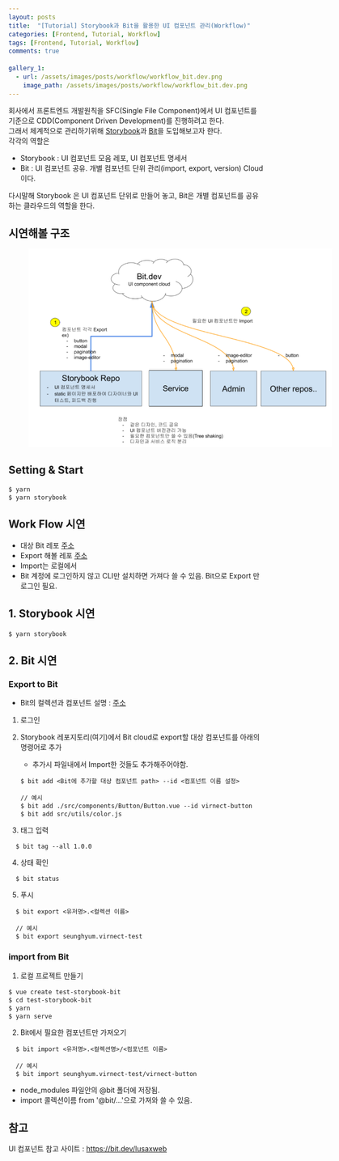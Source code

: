 ```yaml
---
layout: posts
title:  "[Tutorial] Storybook과 Bit을 활용한 UI 컴포넌트 관리(Workflow)"
categories: [Frontend, Tutorial, Workflow]
tags: [Frontend, Tutorial, Workflow]
comments: true

gallery_1:
  - url: /assets/images/posts/workflow/workflow_bit.dev.png
    image_path: /assets/images/posts/workflow/workflow_bit.dev.png
---
```


회사에서 프론트엔드 개발원칙을 SFC(Single File Component)에서 UI 컴포넌트를 기준으로 CDD(Component Driven Development)를 진행하려고 한다.<br>
그래서 체계적으로 관리하기위해 [Storybook](https://storybook.js.org/)과 [Bit](http://bit.dev/)을 도입해보고자 한다.<br>
각각의 역할은
- Storybook : UI 컴포넌트 모음 레포, UI 컴포넌트 명세서
- Bit : UI 컴포넌트 공유. 개별 컴포넌트 단위 관리(import, export, version) Cloud
이다.

다시말해 Storybook 은 UI 컴포넌트 단위로 만들어 놓고, Bit은 개별 컴포넌트를 공유하는 클라우드의 역할을 한다.

## 시연해볼 구조
<figure>
  <a href="/assets/images/posts/workflow/workflow_bit.dev.png" style="margin:auto;">
  <img src="/assets/images/posts/workflow/workflow_bit.dev.png" style="max-width:600px;">
  </a>
</figure>

## Setting & Start

```
$ yarn
$ yarn storybook
```

## Work Flow 시연

- 대상 Bit 레포 [주소](https://bit.dev/seunghyum/virnect-test)
- Export 해볼 레포 [주소](https://github.com/Seunghyum/virnect-storybook-bit-test)
- Import는 로컬에서
- Bit 계정에 로그인하지 않고 CLI만 설치하면 가져다 쓸 수 있음. Bit으로 Export 만 로그인 필요.

## 1. Storybook 시연

```
$ yarn storybook
```

## 2. Bit 시연

### Export to Bit

- Bit의 컬렉션과 컴포넌트 설명 : [주소](https://bit.dev/seunghyum/virnect-test)

1. 로그인
2. Storybook 레포지토리(여기)에서 Bit cloud로 export할 대상 컴포넌트를 아래의 명령어로 추가
   - 추가시 파일내에서 Import한 것들도 추가해주어야함.
    
    ```
    $ bit add <Bit에 추가할 대상 컴포넌트 path> --id <컴포넌트 이름 설정>

    // 예시
    $ bit add ./src/components/Button/Button.vue --id virnect-button
    $ bit add src/utils/color.js
    ```

3. 태그 입력 
  ```
    $ bit tag --all 1.0.0
  ```

4. 상태 확인
  ```
    $ bit status
  ```

5. 푸시
  ```
    $ bit export <유저명>.<컬렉션 이름>

    // 예시
    $ bit export seunghyum.virnect-test
  ```

### import from Bit

1. 로컬 프로젝트 만들기
  ```
  $ vue create test-storybook-bit
  $ cd test-storybook-bit
  $ yarn
  $ yarn serve
  ```

2. Bit에서 필요한 컴포넌트만 가져오기
  ```
    $ bit import <유저명>.<컬렉션명>/<컴포넌트 이름>

    // 예시
    $ bit import seunghyum.virnect-test/virnect-button
  ```

- node_modules 파일안의 @bit 폴더에 저장됨.
- import 콜렉션이름 from '@bit/...'으로 가져와 쓸 수 있음.

## 참고

UI 컴포넌트 참고 사이트 : https://bit.dev/lusaxweb

